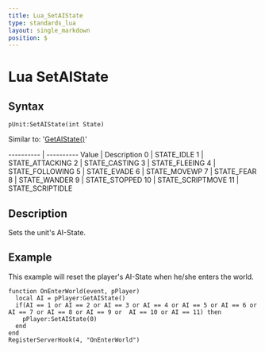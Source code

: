 ```yaml
---
title: Lua_SetAIState
type: standards_lua
layout: single_markdown
position: $
---
```


# Lua SetAIState

## Syntax

```
pUnit:SetAIState(int State)
```

Similar to: '[GetAIState()](/Wiki/docs/standards_sctipts/methods_lua/Unit_Methods/Lua_GetAIState)'

---------- | ---------- 
Value      | Description
0          | STATE_IDLE
1          | STATE_ATTACKING
2          | STATE_CASTING
3          | STATE_FLEEING
4          | STATE_FOLLOWING
5          | STATE_EVADE
6          | STATE_MOVEWP
7          | STATE_FEAR
8          | STATE_WANDER
9          | STATE_STOPPED
10         | STATE_SCRIPTMOVE
11         | STATE_SCRIPTIDLE

## Description

Sets the unit's AI-State.

## Example

This example will reset the player's AI-State when he/she enters the world.

```
function OnEnterWorld(event, pPlayer)
  local AI = pPlayer:GetAIState()
  if(AI == 1 or AI == 2 or AI == 3 or AI == 4 or AI == 5 or AI == 6 or AI == 7 or AI == 8 or AI == 9 or  AI == 10 or AI == 11) then
    pPlayer:SetAIState(0)
  end
end
RegisterServerHook(4, "OnEnterWorld")
```